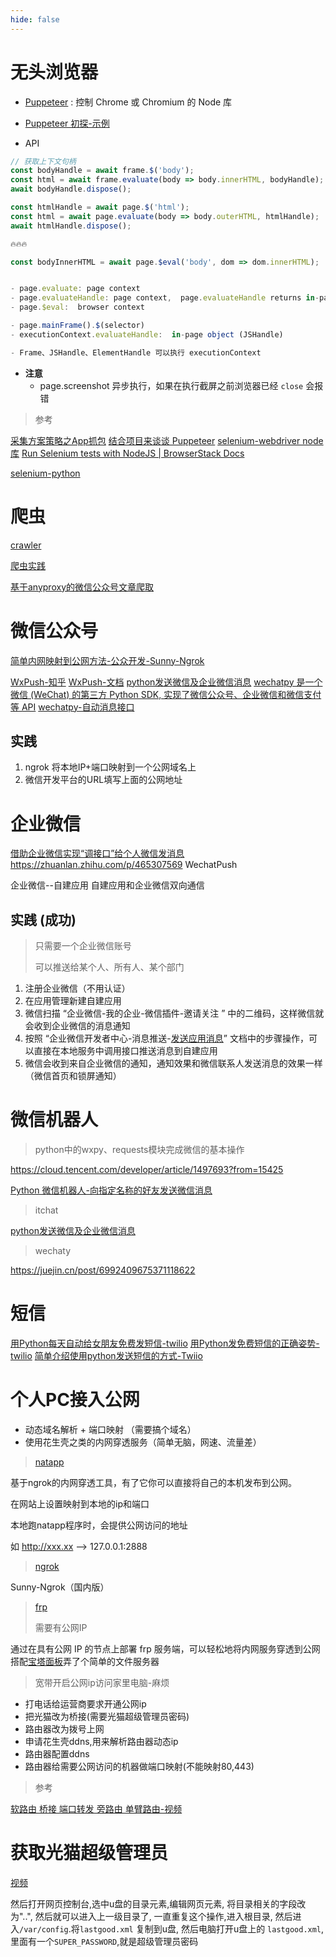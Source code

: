 ```yaml
---
hide: false
---
```


# 无头浏览器

- [Puppeteer](https://github.com/puppeteer/puppeteer/tree/v1.10.0) : 控制 Chrome 或 Chromium 的 Node 库
- [Puppeteer 初探-示例](https://github.com/laispace/puppeteer-explore) 

- API

```js
// 获取上下文句柄
const bodyHandle = await frame.$('body');
const html = await frame.evaluate(body => body.innerHTML, bodyHandle);
await bodyHandle.dispose();

const htmlHandle = await page.$('html');
const html = await page.evaluate(body => body.outerHTML, htmlHandle);
await htmlHandle.dispose();

🔥🔥🔥

const bodyInnerHTML = await page.$eval('body', dom => dom.innerHTML);


- page.evaluate: page context
- page.evaluateHandle: page context,  page.evaluateHandle returns in-page object (JSHandle).
- page.$eval:  browser context

- page.mainFrame().$(selector)
- executionContext.evaluateHandle:  in-page object (JSHandle)

- Frame、JSHandle、ElementHandle 可以执行 executionContext
```

- **注意** 
  - page.screenshot 异步执行，如果在执行截屏之前浏览器已经 `close` 会报错

> 参考

[采集方案策略之App抓包](https://zhangslob.github.io/2017/12/23/%E9%87%87%E9%9B%86%E6%96%B9%E6%A1%88%E7%AD%96%E7%95%A5%E4%B9%8BApp%E6%8A%93%E5%8C%85/) 
[结合项目来谈谈 Puppeteer](https://zhuanlan.zhihu.com/p/76237595) 
[selenium-webdriver node库](https://github.com/SeleniumHQ/selenium/tree/trunk/javascript/node/selenium-webdriver#readme) 
[Run Selenium tests with NodeJS | BrowserStack Docs](https://www.browserstack.com/docs/automate/selenium/getting-started/nodejs#run-your-first-test) 

[selenium-python](https://cloud.tencent.com/developer/article/1842915) 



# 爬虫

[crawler](https://github.com/bda-research/node-crawler) 

[爬虫实践](https://imweb.io/topic/5d230c6df7b5692b080f2668) 

[基于anyproxy的微信公众号文章爬取](https://github.com/wuyanwuyan/wechat-articles-crawler) 



# 微信公众号

[简单内网映射到公网方法-公众开发-Sunny-Ngrok](https://blog.csdn.net/geanwen/article/details/78733470?spm=1001.2101.3001.6650.13&utm_medium=distribute.pc_relevant.none-task-blog-2%7Edefault%7EBlogCommendFromBaidu%7ERate-13-78733470-blog-89485887.pc_relevant_antiscanv2&depth_1-utm_source=distribute.pc_relevant.none-task-blog-2%7Edefault%7EBlogCommendFromBaidu%7ERate-13-78733470-blog-89485887.pc_relevant_antiscanv2&utm_relevant_index=19) 


[WxPush-知乎](https://zhuanlan.zhihu.com/p/268608520) 
[WxPush-文档](https://wxpusher.zjiecode.com/docs/#/) 
[python发送微信及企业微信消息](https://cloud.tencent.com/developer/article/1449326?from=15425) 
[wechatpy 是一个微信 (WeChat) 的第三方 Python SDK, 实现了微信公众号、企业微信和微信支付等 API](http://docs.wechatpy.org/zh_CN/stable/messages.html) 
[wechatpy-自动消息接口](https://wechatpy.readthedocs.io/zh_CN/stable/client/message.html) 

## 实践

1. ngrok 将本地IP+端口映射到一个公网域名上
2. 微信开发平台的URL填写上面的公网地址

# 企业微信

[借助企业微信实现“调接口”给个人微信发消息](https://www.cnblogs.com/37yan/p/15200868.html) 
https://zhuanlan.zhihu.com/p/465307569 WechatPush

企业微信--自建应用
自建应用和企业微信双向通信

## 实践 (成功)

> 只需要一个企业微信账号
>
> 可以推送给某个人、所有人、某个部门

1. 注册企业微信（不用认证）
2. 在应用管理新建自建应用
3. 微信扫描 “企业微信-我的企业-微信插件-邀请关注 ” 中的二维码，这样微信就会收到企业微信的消息通知
4. 按照 “企业微信开发者中心-消息推送-[发送应用消息](https://developer.work.weixin.qq.com/document/path/90372#%E6%B6%88%E6%81%AF%E7%B1%BB%E5%9E%8B)” 文档中的步骤操作，可以直接在本地服务中调用接口推送消息到自建应用
5. 微信会收到来自企业微信的通知，通知效果和微信联系人发送消息的效果一样（微信首页和锁屏通知）

# 微信机器人

> python中的wxpy、requests模块完成微信的基本操作

https://cloud.tencent.com/developer/article/1497693?from=15425

[Python 微信机器人-向指定名称的好友发送微信消息](https://cloud.tencent.com/developer/article/1702852?from=15425) 

> itchat

[python发送微信及企业微信消息](https://cloud.tencent.com/developer/article/1449326?from=15425) 

> wechaty

https://juejin.cn/post/6992409675371118622

# 短信

[用Python每天自动给女朋友免费发短信-twilio](https://cloud.tencent.com/developer/article/1536769) 
[用Python发免费短信的正确姿势-twilio](https://zhuanlan.zhihu.com/p/100664465)
[简单介绍使用python发送短信的方式-Twiio](https://zhuanlan.zhihu.com/p/28903372) 

# 个人PC接入公网

- 动态域名解析 + 端口映射 （需要搞个域名）
- 使用花生壳之类的内网穿透服务（简单无脑，网速、流量差）

> [natapp](https://natapp.cn/) 

基于ngrok的内网穿透工具，有了它你可以直接将自己的本机发布到公网。

在网站上设置映射到本地的ip和端口

本地跑natapp程序时，会提供公网访问的地址

如 http://xxx.xx --> 127.0.0.1:2888



> [ngrok](https://www.ngrok.cc/) 

Sunny-Ngrok（国内版）

> [frp](https://github.com/fatedier/frp) 
>
> 需要有公网IP

通过在具有公网 IP 的节点上部署 frp 服务端，可以轻松地将内网服务穿透到公网
搭配[宝塔面板](https://www.bt.cn/)弄了个简单的文件服务器



> 宽带开启公网ip访问家里电脑-麻烦

- 打电话给运营商要求开通公网ip
- 把光猫改为桥接(需要光猫超级管理员密码)
- 路由器改为拨号上网
- 申请花生壳ddns,用来解析路由器动态ip
- 路由器配置ddns
- 路由器给需要公网访问的机器做端口映射(不能映射80,443)

> 参考

[软路由 桥接 端口转发 旁路由 单臂路由-视频](https://www.youtube.com/watch?v=8J0Up8B7YkU) 

# 获取光猫超级管理员

[视频](https://www.bilibili.com/video/BV1Zu411m72m?p=1&share_medium=android&share_plat=android&share_session_id=3fef62aa-9d43-4619-bd01-8d0dfa2baff8&share_source=COPY&share_tag=s_i&timestamp=1641364962&unique_k=M6VAnZz&vd_source=bd65c223ad05da7787aa7edaf82077eb) 

然后打开网页控制台,选中u盘的目录元素,编辑网页元素, 将目录相关的字段改为"..", 然后就可以进入上一级目录了, 一直重复这个操作,进入根目录, 然后进入`/var/config`.将`lastgood.xml` 复制到u盘, 然后电脑打开u盘上的 `lastgood.xml`, 里面有一个`SUPER_PASSWORD`,就是超级管理员密码


